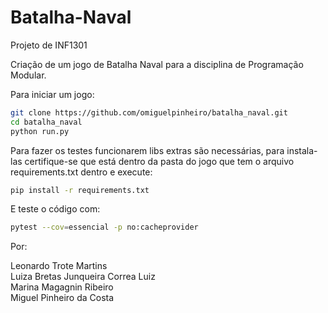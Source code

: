 # Batalha-Naval
Projeto de INF1301

Criação de um jogo de Batalha Naval para a disciplina de Programação Modular.

Para iniciar um jogo:
```bash
git clone https://github.com/omiguelpinheiro/batalha_naval.git
cd batalha_naval
python run.py
```
Para fazer os testes funcionarem libs extras são necessárias, para instala-las certifique-se que está dentro da pasta do jogo que tem o arquivo requirements.txt dentro e execute:
```bash
pip install -r requirements.txt
```
E teste o código com:
```bash
pytest --cov=essencial -p no:cacheprovider
```
Por:

Leonardo Trote Martins\
Luiza Bretas Junqueira Correa Luiz\
Marina Magagnin Ribeiro\
Miguel Pinheiro da Costa
